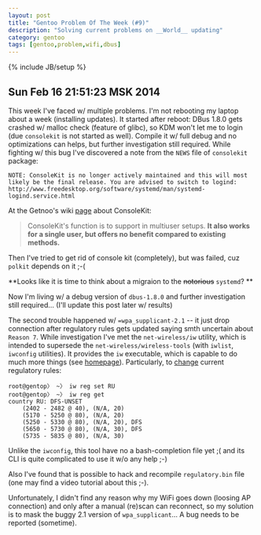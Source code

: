```yaml
---
layout: post
title: "Gentoo Problem Of The Week (#9)"
description: "Solving current problems on __World__ updating"
category: gentoo
tags: [gentoo,problem,wifi,dbus]
---
```

{% include JB/setup %}

Sun Feb 16 21:51:23 MSK 2014
----------------------------

This week I've faced w/ multiple problems. I'm not rebooting my laptop about a week (installing updates).
It started after reboot: DBus 1.8.0 gets crashed w/ malloc check (feature of glibc), so KDM won't let me to login
(due `consolekit` is not started as well). Compile it w/ full debug and no optimizations can helps, but further
investigation still required. While fighting w/ this bug I've discovered a note from the `NEWS` file of
`consolekit` package:

    NOTE: ConsoleKit is no longer actively maintained and this will most
    likely be the final release. You are advised to switch to logind:
    http://www.freedesktop.org/software/systemd/man/systemd-logind.service.html

At the Getnoo's wiki [page](http://wiki.gentoo.org/wiki/ConsoleKit) about ConsoleKit:

> ConsoleKit's function is to support in multiuser setups. 
> **It also works for a single user, but offers no benefit compared to existing methods.**

Then I've tried to get rid of console kit (completely), but was failed, cuz `polkit` depends on it ;-(

**Looks like it is time to think about a migraion to the <del>notorious</del> `systemd`? **

Now I'm living w/ a debug version of `dbus-1.8.0` and further investigation still required…
(I'll update this post later w/ results)

The second trouble happened w/ `=wpa_supplicant-2.1` -- it just drop connection after regulatory rules gets
updated saying smth uncertain about `Reason 7`. While investigation I've met the `net-wireless/iw` utility,
which is intended to supersede the `net-wireless/wireless-tools` (with `iwlist`, `iwconfig` utilities).
It provides the `iw` executable, which is capable to do much more things 
(see [homepage](http://wireless.kernel.org/en/users/Documentation/iw)). Particularly, to 
[change](http://wireless.kernel.org/en/developers/Regulatory/CRDA#Using_iw_to_change_regulatory_domains) current
regulatory rules:

    root@gentop〉 ~〉 iw reg set RU
    root@gentop〉 ~〉 iw reg get
    country RU: DFS-UNSET
        (2402 - 2482 @ 40), (N/A, 20)
        (5170 - 5250 @ 80), (N/A, 20)
        (5250 - 5330 @ 80), (N/A, 20), DFS
        (5650 - 5730 @ 80), (N/A, 30), DFS
        (5735 - 5835 @ 80), (N/A, 30)

Unlike the `iwconfig`, this tool have no a bash-completion file yet ;( and its CLI is quite complicated to use it
w/o any help ;-)

Also I've found that is possible to hack and recompile `regulatory.bin` file 
(one may find a video tutorial about this ;-).

Unfortunately, I didn't find any reason why my WiFi goes down (loosing AP connection) and only after a manual 
(re)scan can reconnect, so my solution is to mask the buggy 2.1 version of `wpa_supplicant`… 
A bug needs to be reported (sometime).
